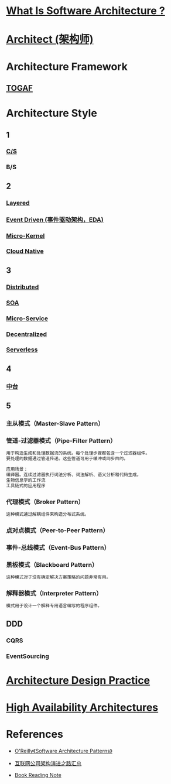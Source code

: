 
# [What Is Software Architecture ?](Architecture/WhatIs.md)

# [Architect (架构师)](Architect/README.md)

# Architecture Framework
## [TOGAF](h_TOGAF/README.md)

# Architecture Style
## 1
### [C/S](e_Arch-Style/CS/README.md)
### B/S

## 2
### [Layered](e_Layered/README.md)
### [Event Driven (事件驱动架构，EDA)](e_Event-Driven/README.md)
### [Micro-Kernel](e_Arch-Style/Microkernel/README.md)
### [Cloud Native](e_Cloud-Native/README.md)

## 3
### [Distributed](e_Distributed/README.md)
### [SOA](e_SOA/README.md)
### [Micro-Service](e_MicroService/README.md)
### [Decentralized](e_Arch-Style/Decentralized/README.md)
### [Serverless](e_Arch-Style/Serverless/README.md)

## 4
### [中台](f_MiddleGround/README.md)

## 5
### 主从模式（Master-Slave Pattern）
### 管道-过滤器模式（Pipe-Filter Pattern）
```md
用于构造生成和处理数据流的系统。每个处理步骤都包含一个过滤器组件。
要处理的数据通过管道传递。这些管道可用于缓冲或同步目的。
```
```md
应用场景：
编译器。连续过滤器执行词法分析、词法解析、语义分析和代码生成。
生物信息学的工作流
工具链式的应用程序
```
### 代理模式（Broker Pattern）
```md
这种模式通过解耦组件来构造分布式系统。
```
### 点对点模式（Peer-to-Peer Pattern）
### 事件-总线模式（Event-Bus Pattern）
### 黑板模式（Blackboard Pattern）
```md
这种模式对于没有确定解决方案策略的问题非常有用。
```
### 解释器模式（Interpreter Pattern）
```md
模式用于设计一个解释专用语言编写的程序组件。
```

## DDD
### CQRS
### EventSourcing

# [Architecture Design Practice](_design/README.md)

# [High Availability Architectures](https://github.com/SC-CS-KS/KS-HA)

# References
* [O'Reilly《Software Architecture Patterns》]()

* [互联网公司架构演进之路汇总](https://www.jianshu.com/p/49ddf2f5c165)
* [Book Reading Note](https://github.com/SunnnyChan/sc.ebooks/tree/master/arch)
